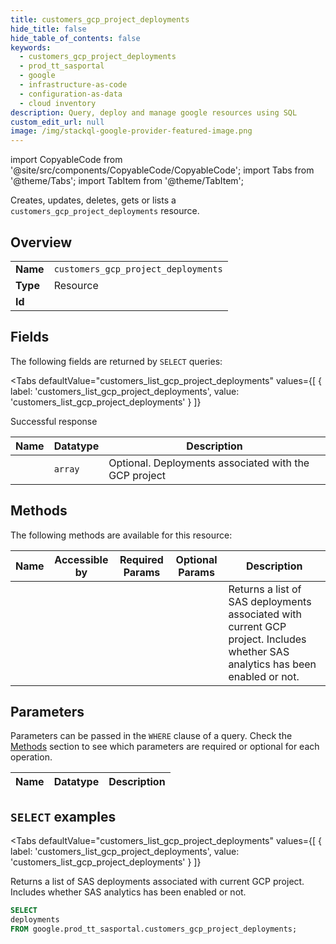 ```yaml
--- 
title: customers_gcp_project_deployments
hide_title: false
hide_table_of_contents: false
keywords:
  - customers_gcp_project_deployments
  - prod_tt_sasportal
  - google
  - infrastructure-as-code
  - configuration-as-data
  - cloud inventory
description: Query, deploy and manage google resources using SQL
custom_edit_url: null
image: /img/stackql-google-provider-featured-image.png
---
```


import CopyableCode from '@site/src/components/CopyableCode/CopyableCode';
import Tabs from '@theme/Tabs';
import TabItem from '@theme/TabItem';

Creates, updates, deletes, gets or lists a <code>customers_gcp_project_deployments</code> resource.

## Overview
<table><tbody>
<tr><td><b>Name</b></td><td><code>customers_gcp_project_deployments</code></td></tr>
<tr><td><b>Type</b></td><td>Resource</td></tr>
<tr><td><b>Id</b></td><td><CopyableCode code="google.prod_tt_sasportal.customers_gcp_project_deployments" /></td></tr>
</tbody></table>

## Fields

The following fields are returned by `SELECT` queries:

<Tabs
    defaultValue="customers_list_gcp_project_deployments"
    values={[
        { label: 'customers_list_gcp_project_deployments', value: 'customers_list_gcp_project_deployments' }
    ]}
>
<TabItem value="customers_list_gcp_project_deployments">

Successful response

<table>
<thead>
    <tr>
    <th>Name</th>
    <th>Datatype</th>
    <th>Description</th>
    </tr>
</thead>
<tbody>
<tr>
    <td><CopyableCode code="deployments" /></td>
    <td><code>array</code></td>
    <td>Optional. Deployments associated with the GCP project</td>
</tr>
</tbody>
</table>
</TabItem>
</Tabs>

## Methods

The following methods are available for this resource:

<table>
<thead>
    <tr>
    <th>Name</th>
    <th>Accessible by</th>
    <th>Required Params</th>
    <th>Optional Params</th>
    <th>Description</th>
    </tr>
</thead>
<tbody>
<tr>
    <td><a href="#customers_list_gcp_project_deployments"><CopyableCode code="customers_list_gcp_project_deployments" /></a></td>
    <td><CopyableCode code="select" /></td>
    <td></td>
    <td></td>
    <td>Returns a list of SAS deployments associated with current GCP project. Includes whether SAS analytics has been enabled or not.</td>
</tr>
</tbody>
</table>

## Parameters

Parameters can be passed in the `WHERE` clause of a query. Check the [Methods](#methods) section to see which parameters are required or optional for each operation.

<table>
<thead>
    <tr>
    <th>Name</th>
    <th>Datatype</th>
    <th>Description</th>
    </tr>
</thead>
<tbody>
</tbody>
</table>

## `SELECT` examples

<Tabs
    defaultValue="customers_list_gcp_project_deployments"
    values={[
        { label: 'customers_list_gcp_project_deployments', value: 'customers_list_gcp_project_deployments' }
    ]}
>
<TabItem value="customers_list_gcp_project_deployments">

Returns a list of SAS deployments associated with current GCP project. Includes whether SAS analytics has been enabled or not.

```sql
SELECT
deployments
FROM google.prod_tt_sasportal.customers_gcp_project_deployments;
```
</TabItem>
</Tabs>
